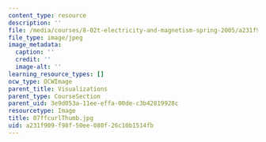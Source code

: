 ```yaml
---
content_type: resource
description: ''
file: /media/courses/8-02t-electricity-and-magnetism-spring-2005/a231f909f98f50ee080f26c10b1514fb_07ffcurlThumb.jpg
file_type: image/jpeg
image_metadata:
  caption: ''
  credit: ''
  image-alt: ''
learning_resource_types: []
ocw_type: OCWImage
parent_title: Visualizations
parent_type: CourseSection
parent_uid: 3e9d053a-11ee-effa-00de-c3b42819928c
resourcetype: Image
title: 07ffcurlThumb.jpg
uid: a231f909-f98f-50ee-080f-26c10b1514fb
---
```

